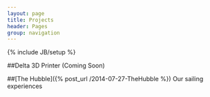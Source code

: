 ```yaml
---
layout: page
title: Projects
header: Pages
group: navigation
---
```

{% include JB/setup %}

<!---##[StarStuff-2093](http://starstuff-2093.herokuapp.com/)-->
##Delta 3D Printer
(Coming Soon)

##[The Hubble]({% post_url /2014-07-27-TheHubble %})
Our sailing experiences

<!---
<h2>Current Projects</h2>
<ul>
{% assign projects_list = site.projects %}
{% include JB/pages_list %}
</ul>
-->